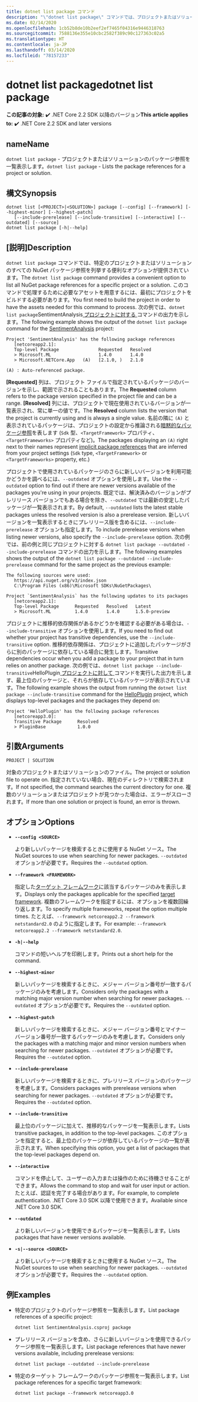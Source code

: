 ```yaml
---
title: dotnet list package コマンド
description: "\"dotnet list package\" コマンドでは、プロジェクトまたはソリューションのパッケージ参照を列挙する便利なオプションが提供されています。"
ms.date: 02/14/2020
ms.openlocfilehash: 1cb52b8de10b2eef2ef7465f04316e9446318763
ms.sourcegitcommit: 7588136e355e10cbc2582f389c90c127363c02a5
ms.translationtype: HT
ms.contentlocale: ja-JP
ms.lasthandoff: 03/14/2020
ms.locfileid: "78157233"
---
```

# <a name="dotnet-list-package"></a><span data-ttu-id="df539-103">dotnet list package</span><span class="sxs-lookup"><span data-stu-id="df539-103">dotnet list package</span></span>

<span data-ttu-id="df539-104">**この記事の対象:** ✔️ .NET Core 2.2 SDK 以降のバージョン</span><span class="sxs-lookup"><span data-stu-id="df539-104">**This article applies to:** ✔️ .NET Core 2.2 SDK and later versions</span></span>

## <a name="name"></a><span data-ttu-id="df539-105">name</span><span class="sxs-lookup"><span data-stu-id="df539-105">Name</span></span>

<span data-ttu-id="df539-106">`dotnet list package` - プロジェクトまたはソリューションのパッケージ参照を一覧表示します。</span><span class="sxs-lookup"><span data-stu-id="df539-106">`dotnet list package` - Lists the package references for a project or solution.</span></span>

## <a name="synopsis"></a><span data-ttu-id="df539-107">構文</span><span class="sxs-lookup"><span data-stu-id="df539-107">Synopsis</span></span>

```dotnetcli
dotnet list [<PROJECT>|<SOLUTION>] package [--config] [--framework] [--highest-minor] [--highest-patch]
   [--include-prerelease] [--include-transitive] [--interactive] [--outdated] [--source]
dotnet list package [-h|--help]
```

## <a name="description"></a><span data-ttu-id="df539-108">[説明]</span><span class="sxs-lookup"><span data-stu-id="df539-108">Description</span></span>

<span data-ttu-id="df539-109">`dotnet list package` コマンドでは、特定のプロジェクトまたはソリューションのすべての NuGet パッケージ参照を列挙する便利なオプションが提供されています。</span><span class="sxs-lookup"><span data-stu-id="df539-109">The `dotnet list package` command provides a convenient option to list all NuGet package references for a specific project or a solution.</span></span> <span data-ttu-id="df539-110">このコマンドで処理するために必要なアセットを用意するには、最初にプロジェクトをビルドする必要があります。</span><span class="sxs-lookup"><span data-stu-id="df539-110">You first need to build the project in order to have the assets needed for this command to process.</span></span> <span data-ttu-id="df539-111">次の例では、`dotnet list package`SentimentAnalysis[ プロジェクトに対する ](https://github.com/dotnet/samples/tree/master/machine-learning/tutorials/SentimentAnalysis) コマンドの出力を示します。</span><span class="sxs-lookup"><span data-stu-id="df539-111">The following example shows the output of the `dotnet list package` command for the [SentimentAnalysis](https://github.com/dotnet/samples/tree/master/machine-learning/tutorials/SentimentAnalysis) project:</span></span>

```output
Project 'SentimentAnalysis' has the following package references
   [netcoreapp2.1]:
   Top-level Package               Requested   Resolved
   > Microsoft.ML                  1.4.0       1.4.0
   > Microsoft.NETCore.App   (A)   [2.1.0, )   2.1.0

(A) : Auto-referenced package.
```

<span data-ttu-id="df539-112">**[Requested]** 列は、プロジェクト ファイルで指定されているパッケージのバージョンを示し、範囲で示されることもあります。</span><span class="sxs-lookup"><span data-stu-id="df539-112">The **Requested** column refers to the package version specified in the project file and can be a range.</span></span> <span data-ttu-id="df539-113">**[Resolved]** 列には、プロジェクトで現在使用されているバージョンが一覧表示され、常に単一の値です。</span><span class="sxs-lookup"><span data-stu-id="df539-113">The **Resolved** column lists the version that the project is currently using and is always a single value.</span></span> <span data-ttu-id="df539-114">名前の隣に `(A)` と表示されているパッケージは、プロジェクトの設定から推論される[暗黙的なパッケージ参照](csproj.md#implicit-package-references)を表します (`Sdk` 型、`<TargetFramework>` プロパティ、`<TargetFrameworks>` プロパティなど)。</span><span class="sxs-lookup"><span data-stu-id="df539-114">The packages displaying an `(A)` right next to their names represent [implicit package references](csproj.md#implicit-package-references) that are inferred from your project settings (`Sdk` type, `<TargetFramework>` or `<TargetFrameworks>` property, etc.)</span></span>

<span data-ttu-id="df539-115">プロジェクトで使用されているパッケージのさらに新しいバージョンを利用可能かどうかを調べるには、`--outdated` オプションを使用します。</span><span class="sxs-lookup"><span data-stu-id="df539-115">Use the `--outdated` option to find out if there are newer versions available of the packages you're using in your projects.</span></span> <span data-ttu-id="df539-116">既定では、解決済みのバージョンがプレリリース バージョンでもある場合を除き、`--outdated` では最新の安定したパッケージが一覧表示されます。</span><span class="sxs-lookup"><span data-stu-id="df539-116">By default, `--outdated` lists the latest stable packages unless the resolved version is also a prerelease version.</span></span> <span data-ttu-id="df539-117">新しいバージョンを一覧表示するときにプレリリース版を含めるには、`--include-prerelease` オプションも指定します。</span><span class="sxs-lookup"><span data-stu-id="df539-117">To include prerelease versions when listing newer versions, also specify the `--include-prerelease` option.</span></span> <span data-ttu-id="df539-118">次の例では、前の例と同じプロジェクトに対する `dotnet list package --outdated --include-prerelease` コマンドの出力を示します。</span><span class="sxs-lookup"><span data-stu-id="df539-118">The following examples shows the output of the `dotnet list package --outdated --include-prerelease` command for the same project as the previous example:</span></span>

```output
The following sources were used:
   https://api.nuget.org/v3/index.json
   C:\Program Files (x86)\Microsoft SDKs\NuGetPackages\

Project `SentimentAnalysis` has the following updates to its packages
   [netcoreapp2.1]:
   Top-level Package      Requested   Resolved   Latest
   > Microsoft.ML         1.4.0       1.4.0      1.5.0-preview
```

<span data-ttu-id="df539-119">プロジェクトに推移的依存関係があるかどうかを確認する必要がある場合は、`--include-transitive` オプションを使用します。</span><span class="sxs-lookup"><span data-stu-id="df539-119">If you need to find out whether your project has transitive dependencies, use the `--include-transitive` option.</span></span> <span data-ttu-id="df539-120">推移的依存関係は、プロジェクトに追加したパッケージがさらに別のパッケージに依存している場合に発生します。</span><span class="sxs-lookup"><span data-stu-id="df539-120">Transitive dependencies occur when you add a package to your project that in turn relies on another package.</span></span> <span data-ttu-id="df539-121">次の例では、`dotnet list package --include-transitive`HelloPlugin[ プロジェクトに対して ](https://github.com/dotnet/samples/tree/master/core/extensions/AppWithPlugin/HelloPlugin) コマンドを実行した出力を示します、最上位のパッケージと、それらが依存しているパッケージが表示されています。</span><span class="sxs-lookup"><span data-stu-id="df539-121">The following example shows the output from running the `dotnet list package --include-transitive` command for the [HelloPlugin](https://github.com/dotnet/samples/tree/master/core/extensions/AppWithPlugin/HelloPlugin) project, which displays top-level packages and the packages they depend on:</span></span>

```output
Project 'HelloPlugin' has the following package references
   [netcoreapp3.0]:
   Transitive Package      Resolved
   > PluginBase            1.0.0
```

## <a name="arguments"></a><span data-ttu-id="df539-122">引数</span><span class="sxs-lookup"><span data-stu-id="df539-122">Arguments</span></span>

`PROJECT | SOLUTION`

<span data-ttu-id="df539-123">対象のプロジェクトまたはソリューションのファイル。</span><span class="sxs-lookup"><span data-stu-id="df539-123">The project or solution file to operate on.</span></span> <span data-ttu-id="df539-124">指定されていない場合、現在のディレクトリで検索されます。</span><span class="sxs-lookup"><span data-stu-id="df539-124">If not specified, the command searches the current directory for one.</span></span> <span data-ttu-id="df539-125">複数のソリューションまたはプロジェクトが見つかった場合は、エラーがスローされます。</span><span class="sxs-lookup"><span data-stu-id="df539-125">If more than one solution or project is found, an error is thrown.</span></span>

## <a name="options"></a><span data-ttu-id="df539-126">オプション</span><span class="sxs-lookup"><span data-stu-id="df539-126">Options</span></span>

- **`--config <SOURCE>`**

  <span data-ttu-id="df539-127">より新しいパッケージを検索するときに使用する NuGet ソース。</span><span class="sxs-lookup"><span data-stu-id="df539-127">The NuGet sources to use when searching for newer packages.</span></span> <span data-ttu-id="df539-128">`--outdated` オプションが必要です。</span><span class="sxs-lookup"><span data-stu-id="df539-128">Requires the `--outdated` option.</span></span>

- **`--framework <FRAMEWORK>`**

  <span data-ttu-id="df539-129">指定した[ターゲット フレームワーク](../../standard/frameworks.md)に該当するパッケージのみを表示します。</span><span class="sxs-lookup"><span data-stu-id="df539-129">Displays only the packages applicable for the specified [target framework](../../standard/frameworks.md).</span></span> <span data-ttu-id="df539-130">複数のフレームワークを指定するには、オプションを複数回繰り返します。</span><span class="sxs-lookup"><span data-stu-id="df539-130">To specify multiple frameworks, repeat the option multiple times.</span></span> <span data-ttu-id="df539-131">たとえば、`--framework netcoreapp2.2 --framework netstandard2.0` のように指定します。</span><span class="sxs-lookup"><span data-stu-id="df539-131">For example: `--framework netcoreapp2.2 --framework netstandard2.0`.</span></span>

- **`-h|--help`**

  <span data-ttu-id="df539-132">コマンドの短いヘルプを印刷します。</span><span class="sxs-lookup"><span data-stu-id="df539-132">Prints out a short help for the command.</span></span>

- **`--highest-minor`**

  <span data-ttu-id="df539-133">新しいパッケージを検索するときに、メジャー バージョン番号が一致するパッケージのみを考慮します。</span><span class="sxs-lookup"><span data-stu-id="df539-133">Considers only the packages with a matching major version number when searching for newer packages.</span></span> <span data-ttu-id="df539-134">`--outdated` オプションが必要です。</span><span class="sxs-lookup"><span data-stu-id="df539-134">Requires the `--outdated` option.</span></span>

- **`--highest-patch`**

  <span data-ttu-id="df539-135">新しいパッケージを検索するときに、メジャー バージョン番号とマイナー バージョン番号が一致するパッケージのみを考慮します。</span><span class="sxs-lookup"><span data-stu-id="df539-135">Considers only the packages with a matching major and minor version numbers when searching for newer packages.</span></span> <span data-ttu-id="df539-136">`--outdated` オプションが必要です。</span><span class="sxs-lookup"><span data-stu-id="df539-136">Requires the `--outdated` option.</span></span>

- **`--include-prerelease`**

  <span data-ttu-id="df539-137">新しいパッケージを検索するときに、プレリリース バージョンのパッケージを考慮します。</span><span class="sxs-lookup"><span data-stu-id="df539-137">Considers packages with prerelease versions when searching for newer packages.</span></span> <span data-ttu-id="df539-138">`--outdated` オプションが必要です。</span><span class="sxs-lookup"><span data-stu-id="df539-138">Requires the `--outdated` option.</span></span>

- **`--include-transitive`**

  <span data-ttu-id="df539-139">最上位のパッケージに加えて、推移的なパッケージを一覧表示します。</span><span class="sxs-lookup"><span data-stu-id="df539-139">Lists transitive packages, in addition to the top-level packages.</span></span> <span data-ttu-id="df539-140">このオプションを指定すると、最上位のパッケージが依存しているパッケージの一覧が表示されます。</span><span class="sxs-lookup"><span data-stu-id="df539-140">When specifying this option, you get a list of packages that the top-level packages depend on.</span></span>

- **`--interactive`**

  <span data-ttu-id="df539-141">コマンドを停止して、ユーザーの入力または操作のために待機させることができます。</span><span class="sxs-lookup"><span data-stu-id="df539-141">Allows the command to stop and wait for user input or action.</span></span> <span data-ttu-id="df539-142">たとえば、認証を完了する場合があります。</span><span class="sxs-lookup"><span data-stu-id="df539-142">For example, to complete authentication.</span></span> <span data-ttu-id="df539-143">.NET Core 3.0 SDK 以降で使用できます。</span><span class="sxs-lookup"><span data-stu-id="df539-143">Available since .NET Core 3.0 SDK.</span></span>

- **`--outdated`**

  <span data-ttu-id="df539-144">より新しいバージョンを使用できるパッケージを一覧表示します。</span><span class="sxs-lookup"><span data-stu-id="df539-144">Lists packages that have newer versions available.</span></span>

- **`-s|--source <SOURCE>`**

  <span data-ttu-id="df539-145">より新しいパッケージを検索するときに使用する NuGet ソース。</span><span class="sxs-lookup"><span data-stu-id="df539-145">The NuGet sources to use when searching for newer packages.</span></span> <span data-ttu-id="df539-146">`--outdated` オプションが必要です。</span><span class="sxs-lookup"><span data-stu-id="df539-146">Requires the `--outdated` option.</span></span>

## <a name="examples"></a><span data-ttu-id="df539-147">例</span><span class="sxs-lookup"><span data-stu-id="df539-147">Examples</span></span>

- <span data-ttu-id="df539-148">特定のプロジェクトのパッケージ参照を一覧表示します。</span><span class="sxs-lookup"><span data-stu-id="df539-148">List package references of a specific project:</span></span>

  ```dotnetcli
  dotnet list SentimentAnalysis.csproj package
  ```

- <span data-ttu-id="df539-149">プレリリース バージョンを含め、さらに新しいバージョンを使用できるパッケージ参照を一覧表示します。</span><span class="sxs-lookup"><span data-stu-id="df539-149">List package references that have newer versions available, including prerelease versions:</span></span>

  ```dotnetcli
  dotnet list package --outdated --include-prerelease
  ```

- <span data-ttu-id="df539-150">特定のターゲット フレームワークのパッケージ参照を一覧表示します。</span><span class="sxs-lookup"><span data-stu-id="df539-150">List package references for a specific target framework:</span></span>

  ```dotnetcli
  dotnet list package --framework netcoreapp3.0
  ```
